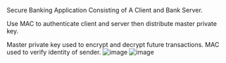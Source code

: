 Secure Banking Application Consisting of A Client and Bank Server.

Use MAC to authenticate client and server then distribute master private key.

Master private key used to encrypt and decrypt future transactions. MAC used to verify identity of sender.
![image](https://github.com/ThomasPazhaidam/SecureBankApp/assets/83510131/71e4ef71-98f4-46d1-87a6-ca96eec0b35d)
![image](https://github.com/ThomasPazhaidam/SecureBankApp/assets/83510131/b6a672de-0a37-46a9-9bd3-7b63bf910729)
